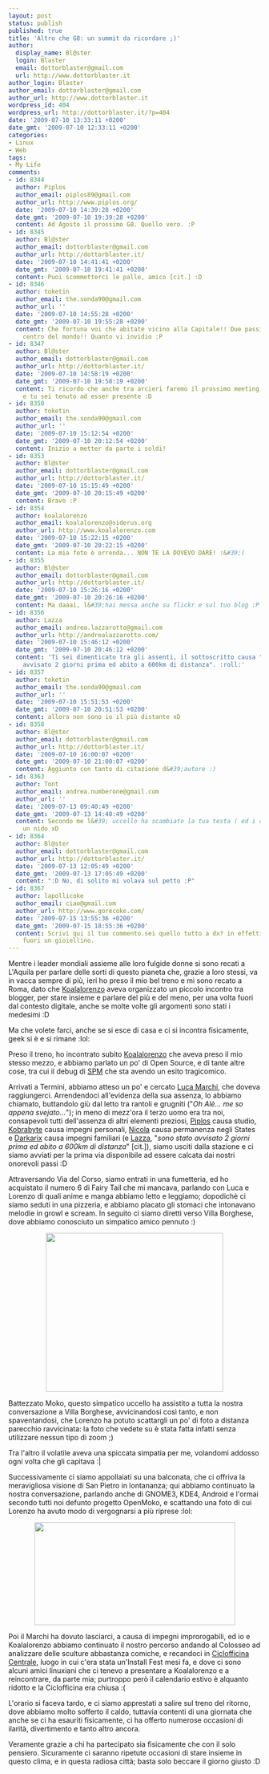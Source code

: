 ```yaml
---
layout: post
status: publish
published: true
title: 'Altro che G8: un summit da ricordare ;)'
author:
  display_name: Bl@ster
  login: Blaster
  email: dottorblaster@gmail.com
  url: http://www.dottorblaster.it
author_login: Blaster
author_email: dottorblaster@gmail.com
author_url: http://www.dottorblaster.it
wordpress_id: 404
wordpress_url: http://dottorblaster.it/?p=404
date: '2009-07-10 13:33:11 +0200'
date_gmt: '2009-07-10 12:33:11 +0200'
categories:
- Linux
- Web
tags:
- My Life
comments:
- id: 8344
  author: Piplos
  author_email: piplos89@gmail.com
  author_url: http://www.piplos.org/
  date: '2009-07-10 14:39:28 +0200'
  date_gmt: '2009-07-10 19:39:28 +0200'
  content: Ad Agosto il prossimo G8. Quello vero. :P
- id: 8345
  author: Bl@ster
  author_email: dottorblaster@gmail.com
  author_url: http://dottorblaster.it/
  date: '2009-07-10 14:41:41 +0200'
  date_gmt: '2009-07-10 19:41:41 +0200'
  content: Puoi scommetterci le palle, amico [cit.] :D
- id: 8346
  author: toketin
  author_email: the.sonda90@gmail.com
  author_url: ''
  date: '2009-07-10 14:55:28 +0200'
  date_gmt: '2009-07-10 19:55:28 +0200'
  content: Che fortuna voi che abitate vicino alla Capitale!! Due passi e siete al
    centro del mondo!! Quanto vi invidio :P
- id: 8347
  author: Bl@ster
  author_email: dottorblaster@gmail.com
  author_url: http://dottorblaster.it/
  date: '2009-07-10 14:58:19 +0200'
  date_gmt: '2009-07-10 19:58:19 +0200'
  content: Ti ricordo che anche tra arcieri faremo il prossimo meeting nel romano,
    e tu sei tenuto ad esser presente :D
- id: 8350
  author: toketin
  author_email: the.sonda90@gmail.com
  author_url: ''
  date: '2009-07-10 15:12:54 +0200'
  date_gmt: '2009-07-10 20:12:54 +0200'
  content: Inizio a metter da parte i soldi!
- id: 8353
  author: Bl@ster
  author_email: dottorblaster@gmail.com
  author_url: http://dottorblaster.it/
  date: '2009-07-10 15:15:49 +0200'
  date_gmt: '2009-07-10 20:15:49 +0200'
  content: Bravo :P
- id: 8354
  author: koalalorenzo
  author_email: koalalorenzo@siderus.org
  author_url: http://www.koalalorenzo.com
  date: '2009-07-10 15:22:15 +0200'
  date_gmt: '2009-07-10 20:22:15 +0200'
  content: La mia foto è orrenda... NON TE LA DOVEVO DARE! :&#39;(
- id: 8355
  author: Bl@ster
  author_email: dottorblaster@gmail.com
  author_url: http://dottorblaster.it/
  date: '2009-07-10 15:26:16 +0200'
  date_gmt: '2009-07-10 20:26:16 +0200'
  content: Ma daaai, l&#39;hai messa anche su flickr e sul tuo blog :P
- id: 8356
  author: Lazza
  author_email: andrea.lazzarotto@gmail.com
  author_url: http://andrealazzarotto.com/
  date: '2009-07-10 15:46:12 +0200'
  date_gmt: '2009-07-10 20:46:12 +0200'
  content: 'Ti sei dimenticato tra gli assenti, il sottoscritto causa "sono stato
    avvisato 2 giorni prima ed abito a 600km di distanza". :roll:'
- id: 8357
  author: toketin
  author_email: the.sonda90@gmail.com
  author_url: ''
  date: '2009-07-10 15:51:53 +0200'
  date_gmt: '2009-07-10 20:51:53 +0200'
  content: allora non sono io il più distante xD
- id: 8358
  author: Bl@ster
  author_email: dottorblaster@gmail.com
  author_url: http://dottorblaster.it/
  date: '2009-07-10 16:00:07 +0200'
  date_gmt: '2009-07-10 21:00:07 +0200'
  content: Aggiunto con tanto di citazione d&#39;autore :)
- id: 8363
  author: Tont
  author_email: andrea.numberone@gmail.com
  author_url: ''
  date: '2009-07-13 09:40:49 +0200'
  date_gmt: '2009-07-13 14:40:49 +0200'
  content: Secondo me l&#39; uccello ha scambiato la tua testa ( ed i capelli ) per
    un nido xD
- id: 8364
  author: Bl@ster
  author_email: dottorblaster@gmail.com
  author_url: http://dottorblaster.it/
  date: '2009-07-13 12:05:49 +0200'
  date_gmt: '2009-07-13 17:05:49 +0200'
  content: ":D No, di solito mi volava sul petto :P"
- id: 8367
  author: lapollicoke
  author_email: ciao@gmail.com
  author_url: http://www.gorecoke.com/
  date: '2009-07-15 13:55:36 +0200'
  date_gmt: '2009-07-15 18:55:36 +0200'
  content: Scrivi qui il tuo commento.sei quello tutto a dx? in effetti non sei venuto
    fuori un gioiellino.
---
```

<p>Mentre i leader mondiali assieme alle loro fulgide donne si sono recati a L'Aquila per parlare delle sorti di questo pianeta che, grazie a loro stessi, va in vacca sempre di più, ieri ho preso il mio bel treno e mi sono recato a Roma, dato che <a href="http://www.koalalorenzo.com/">Koalalorenzo</a> aveva organizzato un piccolo incontro tra blogger, per stare insieme e parlare del più e del meno, per una volta fuori dal contesto digitale, anche se molte volte gli argomenti sono stati i medesimi :D</p>
<p>Ma che volete farci, anche se si esce di casa e ci si incontra fisicamente, geek si è e si rimane :lol:</p>
<p>Preso il treno, ho incontrato subito <a href="http://www.koalalorenzo.com/">Koalalorenzo</a> che aveva preso il mio stesso mezzo, e abbiamo parlato un po' di Open Source, e di tante altre cose, tra cui il debug di <a href="http://www.siderus.org/wiki/doku.php?id=generale:spm">SPM</a> che sta avendo un esito tragicomico.</p>
<p>Arrivati a Termini, abbiamo atteso un po' e cercato <a href="http://www.lucamarchi.org/">Luca Marchi</a>, che doveva raggiungerci. Arrendendoci all'evidenza della sua assenza, lo abbiamo chiamato, buttandolo giù dal letto tra rantoli e grugniti ("<em>Oh Alè... me so appena svejato...</em>"); in meno di mezz'ora il terzo uomo era tra noi, consapevoli tutti dell'assenza di altri elementi preziosi, <a href="http://www.piplos.org/">Piplos</a> causa studio, <a href="http://www.kobrabyte.org/">Kobrabyte</a> causa impegni personali, <a href="http://nicolagreco.com/">Nicola</a> causa permanenza negli States e <a href="http://linuxrevenge.wordpress.com/">Darkarix</a> causa impegni familiari (e <a href="http://andrealazzarotto.com/">Lazza</a>, "<em>sono stato avvisato 2 giorni prima ed abito a 600km di distanza</em>" [cit.]), siamo usciti dalla stazione e ci siamo avviati per la prima via disponibile ad essere calcata dai nostri onorevoli passi :D</p>
<p>Attraversando Via del Corso, siamo entrati in una fumetteria, ed ho acquistato il numero 6 di Fairy Tail che mi mancava, parlando con Luca e Lorenzo di quali anime e manga abbiamo letto e leggiamo; dopodichè ci siamo seduti in una pizzeria, e abbiamo placato gli stomaci che intonavano melodie in growl e scream. In seguito ci siamo diretti verso Villa Borghese, dove abbiamo conosciuto un simpatico amico pennuto :)</p>
<p style="text-align: center;"><img class="alignnone" src="http://i32.tinypic.com/2zoyo1u.jpg" alt="" width="354" height="317" /></p>
<p style="text-align: left;">Battezzato Moko, questo simpatico uccello ha assistito a tutta la nostra conversazione a Villa Borghese, avvicinandosi così tanto, e non spaventandosi, che Lorenzo ha potuto scattargli un po' di foto a distanza parecchio ravvicinata: la foto che vedete su è stata fatta infatti senza utilizzare nessun tipo di zoom ;)</p>
<p style="text-align: left;">Tra l'altro il volatile aveva una spiccata simpatia per me, volandomi addosso ogni volta che gli capitava :|</p>
<p style="text-align: left;">Successivamente ci siamo appollaiati su una balconata, che ci offriva la meravigliosa visione di San Pietro in lontananza; qui abbiamo continuato la nostra conversazione, parlando anche di GNOME3, KDE4, Android e l'ormai secondo tutti noi defunto progetto OpenMoko, e scattando una foto di cui Lorenzo ha avuto modo di vergognarsi a più riprese :lol:</p>
<p style="text-align: center;"><img class="alignnone" src="http://i27.tinypic.com/14u86dc.jpg" alt="" width="401" height="205" /></p>
<p style="text-align: left;">Poi il Marchi ha dovuto lasciarci, a causa di impegni improrogabili, ed io e Koalalorenzo abbiamo continuato il nostro percorso andando al Colosseo ad analizzare delle sculture abbastanza comiche, e recandoci in <a href="http://www.ciclonauti.org/">Ciclofficina Centrale</a>, luogo in cui c'era stata un'Install Fest mesi fa, e dove ci sono alcuni amici linuxiani che ci tenevo a presentare a Koalalorenzo e a reincontrare, da parte mia; purtroppo però il calendario estivo è alquanto ridotto e la Ciclofficina era chiusa :(</p>
<p style="text-align: left;">L'orario si faceva tardo, e ci siamo apprestati a salire sul treno del ritorno, dove abbiamo molto sofferto il caldo, tuttavia contenti di una giornata che anche se ci ha esauriti fisicamente, ci ha offerto numerose occasioni di ilarità, divertimento e tanto altro ancora.</p>
<p style="text-align: left;">Veramente grazie a chi ha partecipato sia fisicamente che con il solo pensiero. Sicuramente ci saranno ripetute occasioni di stare insieme in questo clima, e in questa radiosa città; basta solo beccare il giorno giusto :D</p>
